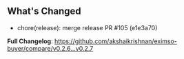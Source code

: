 ## What's Changed

- chore(release): merge release PR #105 (e1e3a70)

**Full Changelog**: https://github.com/akshaikrishnan/eximso-buyer/compare/v0.2.6...v0.2.7
